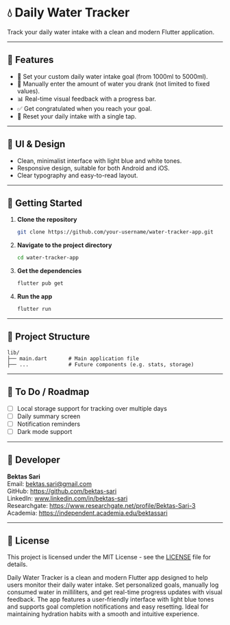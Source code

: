 # 💧 Daily Water Tracker

Track your daily water intake with a clean and modern Flutter application.

---

## 📱 Features

- 🎯 Set your custom daily water intake goal (from 1000ml to 5000ml).
- 🥤 Manually enter the amount of water you drank (not limited to fixed values).
- 📊 Real-time visual feedback with a progress bar.
- ✅ Get congratulated when you reach your goal.
- 🔄 Reset your daily intake with a single tap.

---

## 🎨 UI & Design

- Clean, minimalist interface with light blue and white tones.
- Responsive design, suitable for both Android and iOS.
- Clear typography and easy-to-read layout.

---

## 🚀 Getting Started

1. **Clone the repository**
   ```bash
   git clone https://github.com/your-username/water-tracker-app.git
   ```

2. **Navigate to the project directory**
   ```bash
   cd water-tracker-app
   ```

3. **Get the dependencies**
   ```bash
   flutter pub get
   ```

4. **Run the app**
   ```bash
   flutter run
   ```

---

## 📂 Project Structure

```
lib/
├── main.dart       # Main application file
├── ...             # Future components (e.g. stats, storage)
```

---

## 🔧 To Do / Roadmap

- [ ] Local storage support for tracking over multiple days
- [ ] Daily summary screen
- [ ] Notification reminders
- [ ] Dark mode support

---

## 👤 Developer
**Bektas Sari**  
Email: bektas.sari@gmail.com  <br>
GitHub: https://github.com/bektas-sari <br>
LinkedIn: www.linkedin.com/in/bektas-sari <br>
Researchgate: https://www.researchgate.net/profile/Bektas-Sari-3 <br>
Academia: https://independent.academia.edu/bektassari <br>

---

## 📃 License

This project is licensed under the MIT License - see the [LICENSE](LICENSE) file for details.


Daily Water Tracker is a clean and modern Flutter app designed to help users monitor their daily water intake. Set personalized goals, manually log consumed water in milliliters, and get real-time progress updates with visual feedback. The app features a user-friendly interface with light blue tones and supports goal completion notifications and easy resetting. Ideal for maintaining hydration habits with a smooth and intuitive experience.
